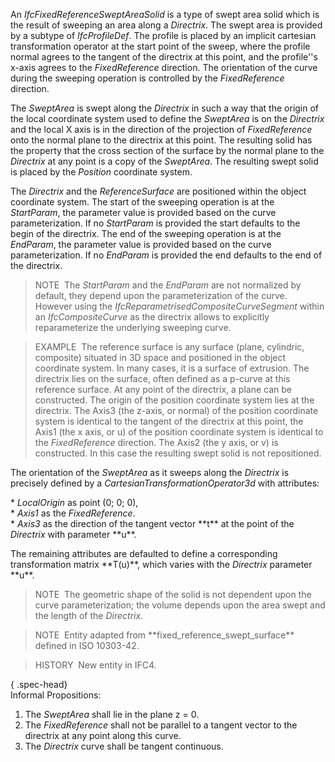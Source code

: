 An _IfcFixedReferenceSweptAreaSolid_ is a type of swept area solid which is the result of sweeping an area along a _Directrix_. The swept area is provided by a subtype of _IfcProfileDef_. The profile is placed by an implicit cartesian transformation operator at the start point of the sweep, where the profile normal agrees to the tangent of the directrix at this point, and the profile''s x-axis agrees to the _FixedReference_ direction. The orientation of the curve during the sweeping operation is controlled by the _FixedReference_ direction.  
  
The _SweptArea_ is swept along the _Directrix_ in such a way that the origin of the local coordinate system used to define the _SweptArea_ is on the _Directrix_ and the local X axis is in the direction of the projection of _FixedReference_ onto the normal plane to the directrix at this point. The resulting solid has the property that the cross section of the surface by the normal plane to the _Directrix_ at any point is a copy of the _SweptArea_. The resulting swept solid is placed by the _Position_ coordinate system.  
  
The _Directrix_ and the _ReferenceSurface_ are positioned within the object coordinate system. The start of the sweeping operation is at the _StartParam_, the parameter value is provided based on the curve parameterization. If no _StartParam_ is provided the start defaults to the begin of the directrix. The end of the sweeping operation is at the _EndParam_, the parameter value is provided based on the curve parameterization. If no _EndParam_ is provided the end defaults to the end of the directrix.  
  
> NOTE&nbsp; The _StartParam_ and the _EndParam_ are not normalized by default, they depend upon the parameterization of the curve. However using the _IfcReparametrisedCompositeCurveSegment_ within an _IfcCompositeCurve_ as the directrix allows to explicitly reparameterize the underlying sweeping curve.  
  
> EXAMPLE&nbsp; The reference surface is any surface (plane, cylindric, composite) situated in 3D space and positioned in the object coordinate system. In many cases, it is a surface of extrusion. The directrix lies on the surface, often defined as a p-curve at this reference surface. At any point of the directrix, a plane can be constructed. The origin of the position coordinate system lies at the directrix. The Axis3 (the z-axis, or normal) of the position coordinate system is identical to the tangent of the directrix at this point, the Axis1 (the x axis, or u) of the position coordinate system is identical to the _FixedReference_ direction. The Axis2 (the y axis, or v) is constructed. In this case the resulting swept solid is not repositioned.  
  
The orientation of the _SweptArea_ as it sweeps along the _Directrix_ is precisely defined by a _CartesianTransformationOperator3d_ with attributes:  
  
\* _LocalOrigin_ as point (0; 0; 0),  
\* _Axis1_ as the _FixedReference_.  
\* _Axis3_ as the direction of the tangent vector \*\*t\*\* at the point of the _Directrix_ with parameter \*\*u\*\*.  
  
The remaining attributes are defaulted to define a corresponding transformation matrix \*\*T(u)\*\*, which varies with the _Directrix_ parameter \*\*u\*\*.  
  
> NOTE&nbsp; The geometric shape of the solid is not dependent upon the curve parameterization; the volume depends upon the area swept and the length of the _Directrix_.  
  
> NOTE&nbsp; Entity adapted from \*\*fixed_reference_swept_surface\*\* defined in ISO 10303-42.  
  
> HISTORY&nbsp; New entity in IFC4.  
  
{ .spec-head}  
Informal Propositions:  
  
1. The _SweptArea_ shall lie in the plane z = 0.  
2. The _FixedReference_ shall not be parallel to a tangent vector to the directrix at any point along this curve.  
3. The _Directrix_ curve shall be tangent continuous.
